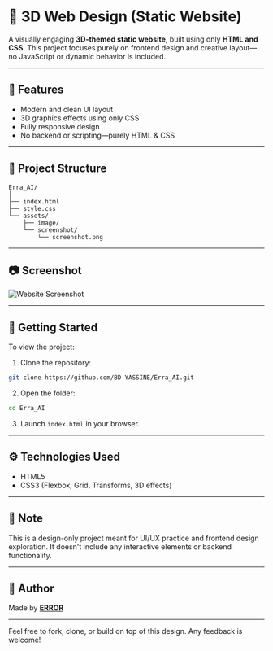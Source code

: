 # 🤖 3D Web Design (Static Website)

A visually engaging **3D-themed static website**, built using only **HTML and CSS**. This project focuses purely on frontend design and creative layout—no JavaScript or dynamic behavior is included.

---

## 🌟 Features

- Modern and clean UI layout
- 3D graphics effects using only CSS
- Fully responsive design
- No backend or scripting—purely HTML & CSS

---
  
## 📁 Project Structure

```
Erra_AI/
│
├── index.html
├── style.css
└── assets/
    ├── image/
    └── screenshot/
        └── screenshot.png
```

---

## 📷 Screenshot

![Website Screenshot](/assets/screenshot/Capture%20d'écran%202025-07-09%20174913.png)

---

## 🚀 Getting Started

To view the project:

1. Clone the repository:
```bash
git clone https://github.com/BD-YASSINE/Erra_AI.git
```

2. Open the folder:
```bash
cd Erra_AI
```

3. Launch `index.html` in your browser.

---

## ⚙️ Technologies Used

- HTML5
- CSS3 (Flexbox, Grid, Transforms, 3D effects)

---

## 📌 Note

This is a design-only project meant for UI/UX practice and frontend design exploration. It doesn't include any interactive elements or backend functionality.

---

## 👤 Author

Made by [**ERROR**](https://github.com/BD-YASSINE)

---

Feel free to fork, clone, or build on top of this design. Any feedback is welcome!
